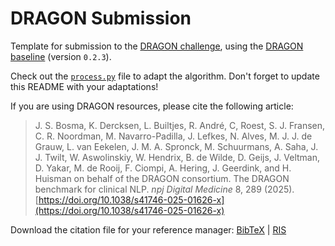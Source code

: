 # DRAGON Submission

Template for submission to the [DRAGON challenge](https://dragon.grand-challenge.org/), using the [DRAGON baseline](https://github.com/DIAGNijmegen/dragon_baseline) (version `0.2.3`).

Check out the [`process.py`](process.py) file to adapt the algorithm. Don't forget to update this README with your adaptations!

<!-- This submission switches the pretrained model to the `joeranbosma/dragon-roberta-base-mixed-domain` model. 
For details on the pretrained foundational model, check out [HuggingFace: `joeranbosma/dragon-roberta-base-mixed-domain`](https://huggingface.co/joeranbosma/dragon-roberta-base-mixed-domain). -->

<!-- This submission adds custom preprocessing to the reports: HTML tags and links are removed. -->

If you are using DRAGON resources, please cite the following article:

> J. S. Bosma, K. Dercksen, L. Builtjes, R. André, C, Roest, S. J. Fransen, C. R. Noordman, M. Navarro-Padilla, J. Lefkes, N. Alves, M. J. J. de Grauw, L. van Eekelen, J. M. A. Spronck, M. Schuurmans, A. Saha, J. J. Twilt, W. Aswolinskiy, W. Hendrix, B. de Wilde, D. Geijs, J. Veltman, D. Yakar, M. de Rooij, F. Ciompi, A. Hering, J. Geerdink, and H. Huisman on behalf of the DRAGON consortium. The DRAGON benchmark for clinical NLP. *npj Digital Medicine* 8, 289 (2025). [https://doi.org/10.1038/s41746-025-01626-x](https://doi.org/10.1038/s41746-025-01626-x)

Download the citation file for your reference manager: [BibTeX](https://github.com/DIAGNijmegen/dragon/blob/main/citation.bib) | [RIS](https://github.com/DIAGNijmegen/dragon/blob/main/citation.ris)
